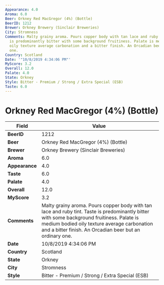 ```yaml
---
Appearance: 4.0
Aroma: 6.0
Beer: Orkney Red MacGregor (4%) (Bottle)
BeerID: 1212
Brewer: Orkney Brewery (Sinclair Breweries)
City: Stromness
Comments: Malty grainy aroma. Pours copper body with tan lace and ruby tint. Taste
  is predominantly bitter with some background fruitiness. Palate is medium bodied
  oily texture average carbonation and a bitter finish. An Orcadian beer but an ordinary
  one.
Country: Scotland
Date: '"10/8/2019 4:34:06 PM"'
MyScore: 3.2
Overall: 12.0
Palate: 4.0
State: Orkney
Style: Bitter - Premium / Strong / Extra Special (ESB)
Taste: 6.0
---
```


# Orkney Red MacGregor (4%) (Bottle)

| Field         | Value |
|---------------|-------|
| **BeerID** | 1212 |
| **Beer** | Orkney Red MacGregor (4%) (Bottle) |
| **Brewer** | Orkney Brewery (Sinclair Breweries) |
| **Aroma** | 6.0 |
| **Appearance** | 4.0 |
| **Taste** | 6.0 |
| **Palate** | 4.0 |
| **Overall** | 12.0 |
| **MyScore** | 3.2 |
| **Comments** | Malty grainy aroma. Pours copper body with tan lace and ruby tint. Taste is predominantly bitter with some background fruitiness. Palate is medium bodied oily texture average carbonation and a bitter finish. An Orcadian beer but an ordinary one. |
| **Date** | 10/8/2019 4:34:06 PM |
| **Country** | Scotland |
| **State** | Orkney |
| **City** | Stromness |
| **Style** | Bitter - Premium / Strong / Extra Special (ESB) |

